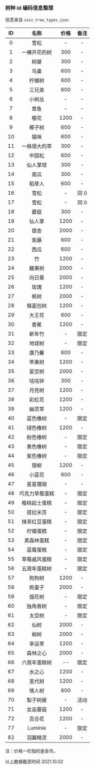 ### 树种 id 编码信息整理

信息来自 `coin_tree_types.json`

|  ID  |      名称      | 价格 | 备注 |
| :--: | :------------: | :--: | :--: |
|  0   |      雪松      |  -   |  -   |
|  1   |  一棵开花的树  | 300  |  -   |
|  2   |      树屋      | 300  |  -   |
|  3   |      鸟巢      | 600  |  -   |
|  4   |     柠檬树     | 600  |  -   |
|  5   |     三兄弟     | 600  |  -   |
|  6   |     小树丛     |  -   |  -   |
|  7   |      章鱼      |  -   |  -   |
|  8   |      樱花      | 1200 |  -   |
|  9   |     椰子树     | 600  |  -   |
|  10  |      猫咪      | 600  |  -   |
|  11  |  一株很大的草  | 300  |  -   |
|  12  |     中国松     | 600  |  -   |
|  13  |    仙人掌球    | 300  |  -   |
|  14  |      南瓜      | 300  |  -   |
|  15  |     稻草人     | 600  |  -   |
|  16  |      雪松      |  -   | 同 0 |
|  17  |      雪松      |  -   | 同 0 |
|  18  |      蘑菇      | 300  |  -   |
|  19  |     仙人掌     | 1200 |  -   |
|  20  |      银杏      | 2000 |  -   |
|  21  |      紫藤      | 600  |  -   |
|  22  |      西瓜      | 600  |  -   |
|  23  |       竹       | 1200 |  -   |
|  24  |     糖果树     | 2000 |  -   |
|  25  |     向日葵     | 2000 |  -   |
|  26  |      玫瑰      | 1200 |  -   |
|  27  |      枫树      | 2000 |  -   |
|  28  |    猴面包树    | 1200 |  -   |
|  29  |     大王花     | 600  |  -   |
|  30  |      香蕉      | 1200 |  -   |
|  31  |     新年竹     |  -   | 限定 |
|  32  |     地球树     |  -   | 限定 |
|  33  |     康乃馨     | 600  |  -   |
|  34  |     苹果树     | 1200 |  -   |
|  35  |     星空树     | 2000 |  -   |
|  36  |     咕咕钟     | 300  |  -   |
|  37  |     月亮树     | 1200 |  -   |
|  38  |     彩虹花     | 1200 |  -   |
|  39  |     幽灵草     | 1200 |  -   |
|  40  |    蓝色橡树    |  -   | 限定 |
|  41  |    绿色橡树    | 1200 |  -   |
|  42  |    粉色橡树    |  -   | 限定 |
|  43  |    黄色橡树    |  -   | 限定 |
|  44  |    紫色橡树    |  -   | 限定 |
|  45  |      银柳      | 1200 |  -   |
|  46  |     小蓝花     | 600  |  -   |
|  47  |    星星珊瑚    |  -   |  -   |
|  48  | 巧克力草莓蛋糕 |  -   | 限定 |
|  49  |  樱桃起士蛋糕  |  -   | 限定 |
|  50  |    提拉米苏    |  -   | 限定 |
|  51  |  抹茶红豆蛋糕  |  -   | 限定 |
|  52  |    柠檬蛋糕    |  -   | 限定 |
|  53  |   黑森林蛋糕   |  -   | 限定 |
|  54  |    蓝莓蛋糕    |  -   | 限定 |
|  55  |  草莓戚风蛋糕  |  -   | 限定 |
|  56  |  五周年蛋糕树  |  -   | 限定 |
|  57  |     狗狗树     | 1200 |  -   |
|  58  |     熊童子     | 2000 |  -   |
|  59  |     烟花树     |  -   | 限定 |
|  60  |    独角兽树    |  -   | 限定 |
|  61  |     太空树     |  -   | 限定 |
|  62  |      仙树      | 2000 |  -   |
|  63  |      柳树      | 2000 |  -   |
|  64  |     幸运草     | 1200 |  -   |
|  65  |    森林之心    | 2000 |  -   |
|  66  |  六周年蛋糕树  |  --  | 限定 |
|  67  |     水之心     | 1200 |  -   |
|  68  |     圣代树     | 1200 |  -   |
|  69  |     情人树     | 600  |  -   |
|  70  |    梨子树屋    |  -   | 活动 |
|  71  |    女巫蘑菇    | 1200 |  -   |
| 72 | 百合花 | 1200 | - | | 73 | 冬日之光 | - | 限定 | | 74 | 郁金香 | 1200 | - | | 75 | 梅花 | 2000 | - | | 76 | 山茶花 | 1200 | - | |
77 | Luminie | - | 限定 | | 78 | 七周年蛋糕树 | - | 限定 | | 79 | 薰衣草 | 600 | - | | 80 | 水稻 | 1200 | - | | 81 | 达达石像 | - | - | |
82 | 羽翼精灵 | 2000 | - |

注：价格一栏指的是金币。

以上数据截至时间 2021.10.02